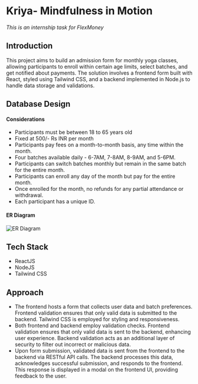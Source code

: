 # Kriya- Mindfulness in Motion
_This is an internship task for FlexMoney_


## Introduction
This project aims to build an admission form for monthly yoga classes, allowing participants to enroll within certain age limits, select batches, and get notified about payments. The solution involves a frontend form built with React, styled using Tailwind CSS, and a backend implemented in Node.js to handle data storage and validations.

## Database Design
#### Considerations
- Participants must be between 18 to 65 years old
- Fixed at 500/- Rs INR per month
- Participants pay fees on a month-to-month basis, any time within the month.
- Four batches available daily - 6-7AM, 7-8AM, 8-9AM, and 5-6PM.
- Participants can switch batches monthly but remain in the same batch for the entire month.
- Participants can enroll any day of the month but pay for the entire month.
- Once enrolled for the month, no refunds for any partial attendance or withdrawal.
- Each participant has a unique ID.

#### ER Diagram
![ER Diagram](https://private-user-images.githubusercontent.com/104186531/291634845-8cc48a7a-5339-4921-bcb4-a5ab5b8759df.png?jwt=eyJhbGciOiJIUzI1NiIsInR5cCI6IkpXVCJ9.eyJpc3MiOiJnaXRodWIuY29tIiwiYXVkIjoicmF3LmdpdGh1YnVzZXJjb250ZW50LmNvbSIsImtleSI6ImtleTEiLCJleHAiOjE3MDMwMDAxOTQsIm5iZiI6MTcwMjk5OTg5NCwicGF0aCI6Ii8xMDQxODY1MzEvMjkxNjM0ODQ1LThjYzQ4YTdhLTUzMzktNDkyMS1iY2I0LWE1YWI1Yjg3NTlkZi5wbmc_WC1BbXotQWxnb3JpdGhtPUFXUzQtSE1BQy1TSEEyNTYmWC1BbXotQ3JlZGVudGlhbD1BS0lBSVdOSllBWDRDU1ZFSDUzQSUyRjIwMjMxMjE5JTJGdXMtZWFzdC0xJTJGczMlMkZhd3M0X3JlcXVlc3QmWC1BbXotRGF0ZT0yMDIzMTIxOVQxNTMxMzRaJlgtQW16LUV4cGlyZXM9MzAwJlgtQW16LVNpZ25hdHVyZT1jZTBkZjQ5NmVkZjc1OTQyNWFhZTJjNTFkMTc1ZjgzYWE1OTkxNmMzYTdkMWM0OTUwM2MxZTc5NmJjY2NiMjM2JlgtQW16LVNpZ25lZEhlYWRlcnM9aG9zdCZhY3Rvcl9pZD0wJmtleV9pZD0wJnJlcG9faWQ9MCJ9.IA9N9nhn1rv5_0Mvrrm0GjG9c6d9CN4J3ygBqkIf4SE)

## Tech Stack
- ReactJS
- NodeJS
- Tailwind CSS

## Approach
- The frontend hosts a form that collects user data and batch preferences. Frontend validation ensures that only valid data is submitted to the backend. Tailwind CSS is employed for styling and responsiveness.
- Both frontend and backend employ validation checks. Frontend validation ensures that only valid data is sent to the backend, enhancing user experience. Backend validation acts as an additional layer of security to filter out incorrect or malicious data.
- Upon form submission, validated data is sent from the frontend to the backend via RESTful API calls. The backend processes this data, acknowledges successful submission, and responds to the frontend. This response is displayed in a modal on the frontend UI, providing feedback to the user.







